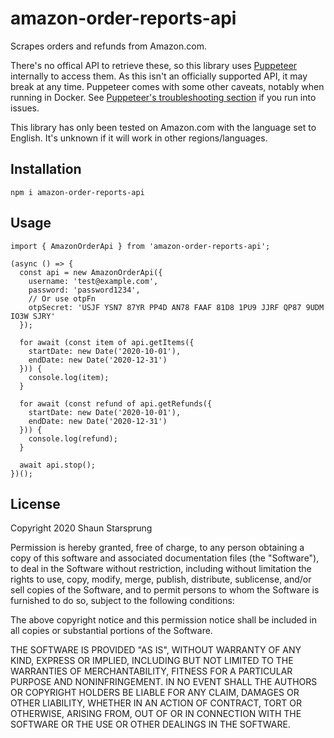 # amazon-order-reports-api

Scrapes orders and refunds from Amazon.com.

There's no offical API to retrieve these, so this library uses [Puppeteer](https://github.com/puppeteer/puppeteer/) internally to access them. As this isn't an officially supported API, it may break at any time. Puppeteer comes with some other caveats, notably when running in Docker. See [Puppeteer's troubleshooting section](https://github.com/puppeteer/puppeteer/blob/main/docs/troubleshooting.md) if you run into issues.

This library has only been tested on Amazon.com with the language set to English. It's unknown if it will work in other regions/languages.

## Installation

```
npm i amazon-order-reports-api
```

## Usage

```
import { AmazonOrderApi } from 'amazon-order-reports-api';

(async () => {
  const api = new AmazonOrderApi({
    username: 'test@example.com',
    password: 'password1234',
    // Or use otpFn
    otpSecret: 'USJF YSN7 87YR PP4D AN78 FAAF 81D8 1PU9 JJRF QP87 9UDM IO3W SJRY'
  });

  for await (const item of api.getItems({
    startDate: new Date('2020-10-01'),
    endDate: new Date('2020-12-31')
  })) {
    console.log(item);
  }

  for await (const refund of api.getRefunds({
    startDate: new Date('2020-10-01'),
    endDate: new Date('2020-12-31')
  })) {
    console.log(refund);
  }

  await api.stop();
})();
```

## License

Copyright 2020 Shaun Starsprung

Permission is hereby granted, free of charge, to any person obtaining a copy of this software and associated documentation files (the "Software"), to deal in the Software without restriction, including without limitation the rights to use, copy, modify, merge, publish, distribute, sublicense, and/or sell copies of the Software, and to permit persons to whom the Software is furnished to do so, subject to the following conditions:

The above copyright notice and this permission notice shall be included in all copies or substantial portions of the Software.

THE SOFTWARE IS PROVIDED "AS IS", WITHOUT WARRANTY OF ANY KIND, EXPRESS OR IMPLIED, INCLUDING BUT NOT LIMITED TO THE WARRANTIES OF MERCHANTABILITY, FITNESS FOR A PARTICULAR PURPOSE AND NONINFRINGEMENT. IN NO EVENT SHALL THE AUTHORS OR COPYRIGHT HOLDERS BE LIABLE FOR ANY CLAIM, DAMAGES OR OTHER LIABILITY, WHETHER IN AN ACTION OF CONTRACT, TORT OR OTHERWISE, ARISING FROM, OUT OF OR IN CONNECTION WITH THE SOFTWARE OR THE USE OR OTHER DEALINGS IN THE SOFTWARE.

